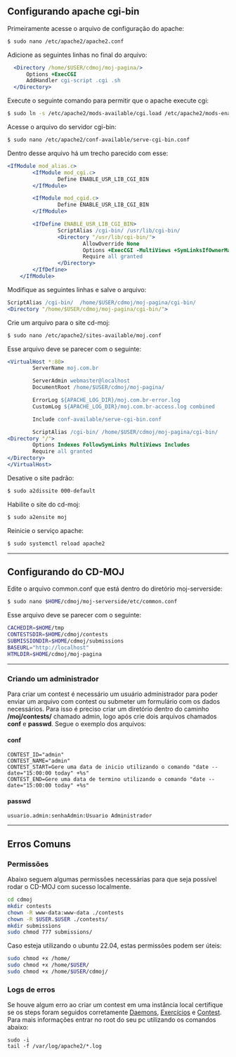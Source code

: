 ## Configurando apache cgi-bin

Primeiramente acesse o arquivo de configuração do apache:

```bash
$ sudo nano /etc/apache2/apache2.conf
```

Adicione as seguintes linhas no final do arquivo:

```apache
  <Directory /home/$USER/cdmoj/moj-pagina/>
      Options +ExecCGI
      AddHandler cgi-script .cgi .sh
  </Directory>
```

Execute o seguinte comando para permitir que o apache execute cgi:

```bash
$ sudo ln -s /etc/apache2/mods-available/cgi.load /etc/apache2/mods-enabled/cgi.load
```

Acesse o arquivo do servidor cgi-bin:

```bash
$ sudo nano /etc/apache2/conf-available/serve-cgi-bin.conf
```

Dentro desse arquivo há um trecho parecido com esse:

```apache
<IfModule mod_alias.c>
        <IfModule mod_cgi.c>
                Define ENABLE_USR_LIB_CGI_BIN
        </IfModule>

        <IfModule mod_cgid.c>
                Define ENABLE_USR_LIB_CGI_BIN
        </IfModule>

        <IfDefine ENABLE_USR_LIB_CGI_BIN>
                ScriptAlias /cgi-bin/ /usr/lib/cgi-bin/
                <Directory "/usr/lib/cgi-bin/">
                        AllowOverride None
                        Options +ExecCGI -MultiViews +SymLinksIfOwnerMatch
                        Require all granted
                </Directory>
        </IfDefine>
    </IfModule>
```

Modifique as seguintes linhas e salve o arquivo:

```apache
ScriptAlias /cgi-bin/  /home/$USER/cdmoj/moj-pagina/cgi-bin/
<Directory "/home/$USER/cdmoj/moj-pagina/cgi-bin/">
```

Crie um arquivo para o site cd-moj:

```bash
$ sudo nano /etc/apache2/sites-available/moj.conf
```

Esse arquivo deve se parecer com o seguinte:

```apache
<VirtualHost *:80>
        ServerName moj.com.br

        ServerAdmin webmaster@localhost
        DocumentRoot /home/$USER/cdmoj/moj-pagina/

        ErrorLog ${APACHE_LOG_DIR}/moj.com.br-error.log
        CustomLog ${APACHE_LOG_DIR}/moj.com.br-access.log combined

        Include conf-available/serve-cgi-bin.conf

        ScriptAlias /cgi-bin/ /home/$USER/cdmoj/moj-pagina/cgi-bin/
<Directory "/">
        Options Indexes FollowSymLinks MultiViews Includes
        Require all granted
</Directory>
</VirtualHost>
```

Desative o site padrão:

```bash
$ sudo a2dissite 000-default
```

Habilite o site do cd-moj:

```bash
$ sudo a2ensite moj
```

Reinicie o serviço apache:

```bash
$ sudo systemctl reload apache2
```

---

## Configurando do CD-MOJ

Edite o arquivo common.conf que está dentro do diretório moj-serverside:

```bash
$ sudo nano $HOME/cdmoj/moj-serverside/etc/common.conf
```

Esse arquivo deve se parecer com o seguinte:

```bash
CACHEDIR=$HOME/tmp
CONTESTSDIR=$HOME/cdmoj/contests
SUBMISSIONDIR=$HOME/cdmoj/submissions
BASEURL="http://localhost"
HTMLDIR=$HOME/cdmoj/moj-pagina
```

---

### Criando um administrador

Para criar um contest é necessário um usuário administrador para poder enviar um arquivo com contest ou submeter um formulário com os dados necessários. Para isso é preciso criar um diretório dentro do caminho **/moj/contests/** chamado admin, logo após crie dois arquivos chamados **conf** e **passwd**. Segue o exemplo dos arquivos:

#### conf

```
CONTEST_ID="admin"
CONTEST_NAME="admin"
CONTEST_START=Gere uma data de inicio utilizando o comando "date --date="15:00:00 today" +%s"
CONTEST_END=Gere uma data de termino utilizando o comando "date --date="15:00:00 today" +%s"
```

#### passwd

```
usuario.admin:senhaAdmin:Usuario Administrador
```

---

## Erros Comuns

### Permissões

Abaixo seguem algumas permissões necessárias para que seja possível rodar o CD-MOJ com sucesso localmente.

```bash
cd cdmoj
mkdir contests
chown -R www-data:www-data ./contests
chown -R $USER.$USER ./contests/
mkdir submissions
sudo chmod 777 submissions/
```

Caso esteja utilizando o ubuntu 22.04, estas permissões podem ser úteis:
```bash
sudo chmod +x /home/
sudo chmod +x /home/$USER/
sudo chmod +x /home/$USER/cdmoj/
```

### Logs de erros

Se houve algum erro ao criar um contest em uma instância local certifique se os steps foram seguidos corretamente [Daemons](#daemons), [Exercícios](#exercicios) e [Contest](#contest). Para mais informações entrar no root do seu pc utilizando os comandos abaixo:

```
sudo -i
tail -f /var/log/apache2/*.log

```
